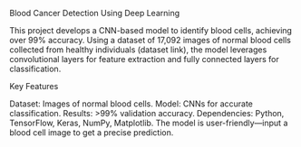 Blood Cancer Detection Using Deep Learning

This project develops a CNN-based model to identify blood cells, achieving over 99% accuracy. Using a dataset of 17,092 images of normal blood cells collected from healthy individuals (dataset link), the model leverages convolutional layers for feature extraction and fully connected layers for classification.

Key Features

Dataset: Images of normal blood cells.
Model: CNNs for accurate classification.
Results: >99% validation accuracy.
Dependencies: Python, TensorFlow, Keras, NumPy, Matplotlib.
The model is user-friendly—input a blood cell image to get a precise prediction.







